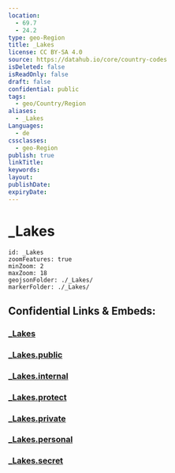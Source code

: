 ```yaml
---
location:
  - 69.7
  - 24.2
type: geo-Region
title: _Lakes
license: CC BY-SA 4.0
source: https://datahub.io/core/country-codes
isDeleted: false
isReadOnly: false
draft: false
confidential: public
tags:
  - geo/Country/Region
aliases:
  - _Lakes
Languages:
  - de
cssclasses:
  - geo-Region
publish: true
linkTitle:
keywords:
layout:
publishDate:
expiryDate:
---
```


# _Lakes

```leaflet
id: _Lakes
zoomFeatures: true 
minZoom: 2 
maxZoom: 18
geojsonFolder: ./_Lakes/
markerFolder: ./_Lakes/
```


## Confidential Links & Embeds: 

### [_Lakes](/_Standards/Earth/Continent/Europe/Europe~North/Norway/Counties~Norway/Finnmark/_Lakes.md) 

### [_Lakes.public](/_public/Earth/Continent/Europe/Europe~North/Norway/Counties~Norway/Finnmark/_Lakes.public.md) 

### [_Lakes.internal](/_internal/Earth/Continent/Europe/Europe~North/Norway/Counties~Norway/Finnmark/_Lakes.internal.md) 

### [_Lakes.protect](/_protect/Earth/Continent/Europe/Europe~North/Norway/Counties~Norway/Finnmark/_Lakes.protect.md) 

### [_Lakes.private](/_private/Earth/Continent/Europe/Europe~North/Norway/Counties~Norway/Finnmark/_Lakes.private.md) 

### [_Lakes.personal](/_personal/Earth/Continent/Europe/Europe~North/Norway/Counties~Norway/Finnmark/_Lakes.personal.md) 

### [_Lakes.secret](/_secret/Earth/Continent/Europe/Europe~North/Norway/Counties~Norway/Finnmark/_Lakes.secret.md)

